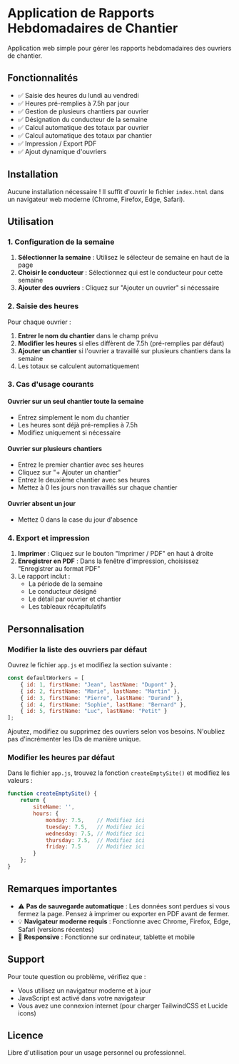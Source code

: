 # Application de Rapports Hebdomadaires de Chantier

Application web simple pour gérer les rapports hebdomadaires des ouvriers de chantier.

## Fonctionnalités

- ✅ Saisie des heures du lundi au vendredi
- ✅ Heures pré-remplies à 7.5h par jour
- ✅ Gestion de plusieurs chantiers par ouvrier
- ✅ Désignation du conducteur de la semaine
- ✅ Calcul automatique des totaux par ouvrier
- ✅ Calcul automatique des totaux par chantier
- ✅ Impression / Export PDF
- ✅ Ajout dynamique d'ouvriers

## Installation

Aucune installation nécessaire ! Il suffit d'ouvrir le fichier `index.html` dans un navigateur web moderne (Chrome, Firefox, Edge, Safari).

## Utilisation

### 1. Configuration de la semaine

1. **Sélectionner la semaine** : Utilisez le sélecteur de semaine en haut de la page
2. **Choisir le conducteur** : Sélectionnez qui est le conducteur pour cette semaine
3. **Ajouter des ouvriers** : Cliquez sur "Ajouter un ouvrier" si nécessaire

### 2. Saisie des heures

Pour chaque ouvrier :

1. **Entrer le nom du chantier** dans le champ prévu
2. **Modifier les heures** si elles diffèrent de 7.5h (pré-remplies par défaut)
3. **Ajouter un chantier** si l'ouvrier a travaillé sur plusieurs chantiers dans la semaine
4. Les totaux se calculent automatiquement

### 3. Cas d'usage courants

#### Ouvrier sur un seul chantier toute la semaine
- Entrez simplement le nom du chantier
- Les heures sont déjà pré-remplies à 7.5h
- Modifiez uniquement si nécessaire

#### Ouvrier sur plusieurs chantiers
- Entrez le premier chantier avec ses heures
- Cliquez sur "+ Ajouter un chantier"
- Entrez le deuxième chantier avec ses heures
- Mettez à 0 les jours non travaillés sur chaque chantier

#### Ouvrier absent un jour
- Mettez 0 dans la case du jour d'absence

### 4. Export et impression

1. **Imprimer** : Cliquez sur le bouton "Imprimer / PDF" en haut à droite
2. **Enregistrer en PDF** : Dans la fenêtre d'impression, choisissez "Enregistrer au format PDF"
3. Le rapport inclut :
   - La période de la semaine
   - Le conducteur désigné
   - Le détail par ouvrier et chantier
   - Les tableaux récapitulatifs

## Personnalisation

### Modifier la liste des ouvriers par défaut

Ouvrez le fichier `app.js` et modifiez la section suivante :

```javascript
const defaultWorkers = [
    { id: 1, firstName: "Jean", lastName: "Dupont" },
    { id: 2, firstName: "Marie", lastName: "Martin" },
    { id: 3, firstName: "Pierre", lastName: "Durand" },
    { id: 4, firstName: "Sophie", lastName: "Bernard" },
    { id: 5, firstName: "Luc", lastName: "Petit" }
];
```

Ajoutez, modifiez ou supprimez des ouvriers selon vos besoins. N'oubliez pas d'incrémenter les IDs de manière unique.

### Modifier les heures par défaut

Dans le fichier `app.js`, trouvez la fonction `createEmptySite()` et modifiez les valeurs :

```javascript
function createEmptySite() {
    return {
        siteName: '',
        hours: {
            monday: 7.5,    // Modifiez ici
            tuesday: 7.5,   // Modifiez ici
            wednesday: 7.5, // Modifiez ici
            thursday: 7.5,  // Modifiez ici
            friday: 7.5     // Modifiez ici
        }
    };
}
```

## Remarques importantes

- ⚠️ **Pas de sauvegarde automatique** : Les données sont perdues si vous fermez la page. Pensez à imprimer ou exporter en PDF avant de fermer.
- 💡 **Navigateur moderne requis** : Fonctionne avec Chrome, Firefox, Edge, Safari (versions récentes)
- 📱 **Responsive** : Fonctionne sur ordinateur, tablette et mobile

## Support

Pour toute question ou problème, vérifiez que :
- Vous utilisez un navigateur moderne et à jour
- JavaScript est activé dans votre navigateur
- Vous avez une connexion internet (pour charger TailwindCSS et Lucide icons)

## Licence

Libre d'utilisation pour un usage personnel ou professionnel.
